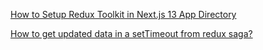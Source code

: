 [How to Setup Redux Toolkit in Next.js 13 App Directory](https://codevoweb.com/setup-redux-toolkit-in-nextjs-13-app-directory/)

[How to get updated data in a setTimeout from redux saga?](https://stackoverflow.com/questions/74719091/how-to-get-updated-data-in-a-settimeout-from-redux-saga)

